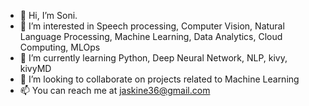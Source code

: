 - 👋 Hi, I’m Soni.
- 👀 I’m interested in Speech processing, Computer Vision, Natural Language Processing, Machine Learning, Data Analytics, Cloud Computing, MLOps
- 🌱 I’m currently learning Python, Deep Neural Network, NLP, kivy, kivyMD
- 💞️ I’m looking to collaborate on projects related to Machine Learning
- 📫 You can reach me at jaskine36@gmail.com

<!---
Jashkine/Jashkine is a ✨ special ✨ repository because its `README.md` (this file) appears on your GitHub profile.
You can click the Preview link to take a look at your changes.
--->
